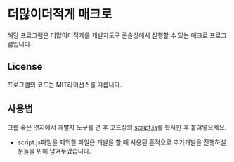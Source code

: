 # 더많이더적게 매크로
해당 프로그램은 더많이더적게를 개발자도구 콘솔상에서 실행할 수 있는 매크로 프로그램입니다. 

## License
프로그램의 코드는 MIT라이선스를 따릅니다.

## 사용법
크롬 혹은 엣지에서 개발자 도구를 연 후 코드상의 [script.js](https://github.com/acb0808/MoreOrLess/blob/main/script.js)를 복사한 후 붙혀넣으세요.

- script.js파일을 제외한 파일은 개발을 할 때 사용된 흔적으로 추가개발을 진행하실 분들을 위해 남겨두었습니다.